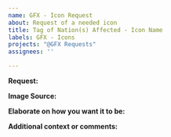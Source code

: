```yaml
---
name: GFX - Icon Request
about: Request of a needed icon
title: Tag of Nation(s) Affected - Icon Name
labels: GFX - Icons
projects: "@GFX Requests"
assignees: ''

---
```


**Request:**

**Image Source:**


**Elaborate on how you want it to be:**


**Additional context or comments:**
